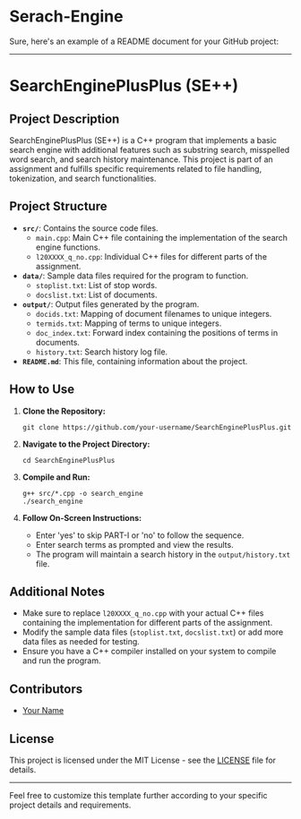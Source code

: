 # Serach-Engine
Sure, here's an example of a README document for your GitHub project:

---

# SearchEnginePlusPlus (SE++)

## Project Description

SearchEnginePlusPlus (SE++) is a C++ program that implements a basic search engine with additional features such as substring search, misspelled word search, and search history maintenance. This project is part of an assignment and fulfills specific requirements related to file handling, tokenization, and search functionalities.

## Project Structure

- **`src/`**: Contains the source code files.
  - `main.cpp`: Main C++ file containing the implementation of the search engine functions.
  - `l20XXXX_q_no.cpp`: Individual C++ files for different parts of the assignment.
- **`data/`**: Sample data files required for the program to function.
  - `stoplist.txt`: List of stop words.
  - `docslist.txt`: List of documents.
- **`output/`**: Output files generated by the program.
  - `docids.txt`: Mapping of document filenames to unique integers.
  - `termids.txt`: Mapping of terms to unique integers.
  - `doc_index.txt`: Forward index containing the positions of terms in documents.
  - `history.txt`: Search history log file.
- **`README.md`**: This file, containing information about the project.

## How to Use

1. **Clone the Repository:**
   ```
   git clone https://github.com/your-username/SearchEnginePlusPlus.git
   ```

2. **Navigate to the Project Directory:**
   ```
   cd SearchEnginePlusPlus
   ```

3. **Compile and Run:**
   ```
   g++ src/*.cpp -o search_engine
   ./search_engine
   ```

4. **Follow On-Screen Instructions:**
   - Enter 'yes' to skip PART-I or 'no' to follow the sequence.
   - Enter search terms as prompted and view the results.
   - The program will maintain a search history in the `output/history.txt` file.

## Additional Notes

- Make sure to replace `l20XXXX_q_no.cpp` with your actual C++ files containing the implementation for different parts of the assignment.
- Modify the sample data files (`stoplist.txt`, `docslist.txt`) or add more data files as needed for testing.
- Ensure you have a C++ compiler installed on your system to compile and run the program.

## Contributors

- [Your Name](https://github.com/your-username)

## License

This project is licensed under the MIT License - see the [LICENSE](LICENSE) file for details.

--- 

Feel free to customize this template further according to your specific project details and requirements.
